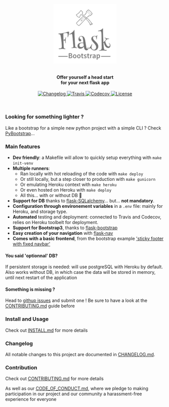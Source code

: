 <!-- markdownlint-disable -->
<h1 align="center" style="margin:1em">
  <img src="./docs/static/logo.png"
       alt="Flask Bootstrap"
       width="200">
</h1>

<h4 align="center">
  Offer yourself a head start <br /> for your next flask app
</h4>

<p align="center">
  <a href="https://github.com/ebreton/flaskbootstrap/blob/master/docs/CHANGELOG.md">
    <img src="https://img.shields.io/github/release/ebreton/flaskbootstrap.svg"
         alt="Changelog">
  </a>
  <a href="https://travis-ci.org/ebreton/flaskbootstrap">
    <img src="https://travis-ci.org/ebreton/flaskbootstrap.svg?branch=master"
         alt="Travis">
  </a>
  <a href="https://codecov.io/gh/ebreton/flaskbootstrap">
    <img src="https://codecov.io/gh/ebreton/flaskbootstrap/branch/master/graph/badge.svg"
         alt="Codecov" />
  </a>
  <a href="https://github.com/ebreton/flaskbootstrap/blob/master/LICENSE">
    <img src="https://img.shields.io/badge/license-MIT-blue.svg"
         alt="License" />
  </a>
</p>
<br>

### Looking for something lighter ?

Like a bootstrap for a simple new python project with a simple CLI ? Check [PyBootstrap](https://github.com/ebreton/pybootstrap)...

### Main features

- **Dev friendly**: a Makefile will allow to quickly setup everything with `make init-venv`
- **Multiple runners**:
  - Ran locally with hot reloading of the code with `make deploy`
  - Or still locally, but a step closer to production with `make gunicorn`
  - Or emulating Heroku context with `make heroku`
  - Or even hosted on Heroku with `make deploy`
  - All this... with or without DB :balloon:
- **Support for DB** thanks to [flask-SQLalchemy](http://flask-sqlalchemy.pocoo.org/2.3/)... but... **not mandatory**. 
- **Configuration through environement variables** in a `.env` file: mainly for Heroku, and storage type.
- **Automated** testing and deployment: connected to Travis and Codecov, relies on Heroku toolbelt for deployment.
- **Support for Bootstrap3**, thanks to [flask-bootstrap](https://pythonhosted.org/Flask-Bootstrap/basic-usage.html)
- **Easy creation of your navigation** with [flask-nav](http://pythonhosted.org/flask-nav/)
- **Comes with a basic frontend**, from the bootstrap example ['sticky footer with fixed navbar'](https://getbootstrap.com/docs/3.3/examples/sticky-footer-navbar/)

#### You said 'optionnal' DB?

If persistent storage is needed: will use postgreSQL with Heroku by default. Also works without DB, in which case the data will be stored in memory, until next restart of the application

#### Something is missing ?

Head to [githup issues](https://github.com/ebreton/flaskbootstrap/issues) and submit one ! Be sure to have a look at the [CONTRIBUTING.md](./docs/CONTRIBUTING.md) guide before

### Install and Usage

Check out [INSTALL.md](./docs/INSTALL.md) for more details

### Changelog

All notable changes to this project are documented in [CHANGELOG.md](./docs/CHANGELOG.md).

### Contribution

Check out [CONTRIBUTING.md](./docs/CONTRIBUTING.md) for more details

As well as our [CODE_OF_CONDUCT.md](./docs/CODE_OF_CONDUCT.md), where we pledge to making participation in our project and our community a harassment-free experience for everyone
